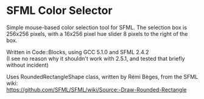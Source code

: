 # SFML Color Selector  
Simple mouse-based color selection tool for SFML. The selection box is 256x256 pixels, with a 16x256 pixel hue slider 8 pixels to the right of the box.

Written in Code::Blocks, using GCC 5.1.0 and SFML 2.4.2  
(I see no reason why it shouldn't work with 2.5.1, and tested that briefly without incident)

Uses RoundedRectangleShape class, written by Rémi Bèges, from the SFML wiki:   
https://github.com/SFML/SFML/wiki/Source:-Draw-Rounded-Rectangle
